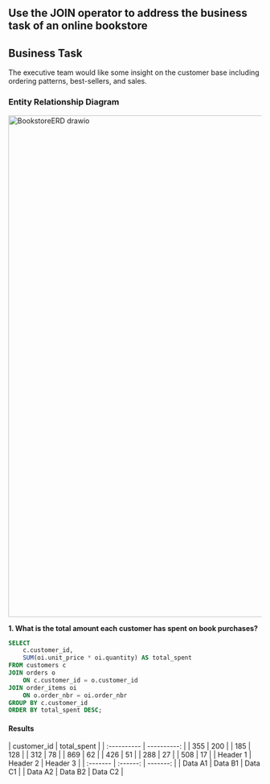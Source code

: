 ## Use the JOIN operator to address the business task of an online bookstore

## Business Task
The executive team would like some insight on the customer base including ordering patterns, best-sellers, and sales. 

### Entity Relationship Diagram
<img width="820" height="997" alt="BookstoreERD drawio" src="https://github.com/user-attachments/assets/77551ebc-0302-4971-bc75-8841cd3bc5dc" />


**1. What is the total amount each customer has spent on book purchases?**

````sql
SELECT 
    c.customer_id,
    SUM(oi.unit_price * oi.quantity) AS total_spent
FROM customers c
JOIN orders o 
    ON c.customer_id = o.customer_id
JOIN order_items oi 
    ON o.order_nbr = oi.order_nbr
GROUP BY c.customer_id
ORDER BY total_spent DESC;
````
#### Results
| customer_id | total_spent |
    | :---------- | ----------: |
    | 355         | 200         |
    | 185         | 128         |
    | 312         | 78          |
    | 869         | 62          |
    | 426         | 51          |
    | 288         | 27          |
    | 508         | 17          |
| Header 1 | Header 2 | Header 3 |
| :------- | :------: | -------: |
| Data A1  | Data B1  | Data C1  |
| Data A2  | Data B2  | Data C2  |
